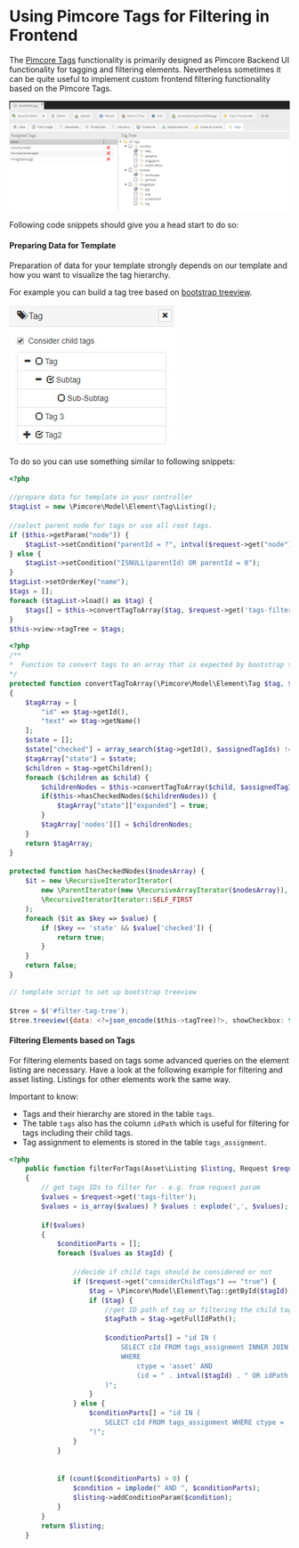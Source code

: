# Using Pimcore Tags for Filtering in Frontend

The [Pimcore Tags](../18_Tools_and_Features/09_Tags.md) functionality is primarily designed
 as Pimcore Backend UI functionality for tagging and filtering elements. Nevertheless sometimes it can be quite useful to implement custom frontend filtering functionality based on the Pimcore
 Tags. 
 
 ![Tags Assignment](../img/tags_assignment.png)
 
 

 
Following code snippets should give you a head start to do so: 
 

#### Preparing Data for Template
Preparation of data for your template strongly depends on our template and how you want to visualize the tag hierarchy. 
 
For example you can build a tag tree based on [bootstrap treeview](https://github.com/jonmiles/bootstrap-treeview/). 

![Tags Filter in Frontend](../img/frontend-tags-filter.jpg)
 
 
To do so you can use something similar to following snippets: 
 
```php
<?php 

//prepare data for template in your controller 
$tagList = new \Pimcore\Model\Element\Tag\Listing();

//select parent node for tags or use all root tags.
if ($this->getParam("node")) {
    $tagList->setCondition("parentId = ?", intval($request->get("node")));
} else {
    $tagList->setCondition("ISNULL(parentId) OR parentId = 0");
}
$tagList->setOrderKey("name");
$tags = [];
foreach ($tagList->load() as $tag) {
    $tags[] = $this->convertTagToArray($tag, $request->get('tags-filter'));
}
$this->view->tagTree = $tags; 
```

```php
<?php 
/**
*  Function to convert tags to an array that is expected by bootstrap tree view
*/
protected function convertTagToArray(\Pimcore\Model\Element\Tag $tag, $assignedTagIds)
{
    $tagArray = [
        "id" => $tag->getId(),
        "text" => $tag->getName()
    ];
    $state = [];
    $state["checked"] = array_search($tag->getId(), $assignedTagIds) !== false;
    $tagArray["state"] = $state;
    $children = $tag->getChildren();
    foreach ($children as $child) {
        $childrenNodes = $this->convertTagToArray($child, $assignedTagIds);
        if($this->hasCheckedNodes($childrenNodes)) {
            $tagArray["state"]["expanded"] = true;
        }
        $tagArray['nodes'][] = $childrenNodes;
    }
    return $tagArray;
}

protected function hasCheckedNodes($nodesArray) {
    $it = new \RecursiveIteratorIterator(
        new \ParentIterator(new \RecursiveArrayIterator($nodesArray)),
        \RecursiveIteratorIterator::SELF_FIRST
    );
    foreach ($it as $key => $value) {
        if ($key == 'state' && $value['checked']) {
            return true;
        }
    }
    return false;
}

```


```javascript
// template script to set up bootstrap treeview 

$tree = $('#filter-tag-tree');
$tree.treeview({data: <?=json_encode($this->tagTree)?>, showCheckbox: true, levels: 1});

```


#### Filtering Elements based on Tags
     
For filtering elements based on tags some advanced queries on the element listing are necessary. Have a look at the following example
for filtering and asset listing. Listings for other elements work the same way. 

Important to know: 
- Tags and their hierarchy are stored in the table `tags`.
- The table `tags` also has the column `idPath` which is useful for filtering for tags including their child tags.
- Tag assignment to elements is stored in the table `tags_assignment`.


```php 
<?php
    public function filterForTags(Asset\Listing $listing, Request $request)
    {
        // get tags IDs to filter for - e.g. from request param
        $values = $request->get('tags-filter');
        $values = is_array($values) ? $values : explode(',', $values);

        if($values)
        {
            $conditionParts = [];
            foreach ($values as $tagId) {

                //decide if child tags should be considered or not
                if ($request->get("considerChildTags") == "true") {
                    $tag = \Pimcore\Model\Element\Tag::getById($tagId);
                    if ($tag) {
                        //get ID path of tag or filtering the child tags
                        $tagPath = $tag->getFullIdPath();
                        
                        $conditionParts[] = "id IN (
                            SELECT cId FROM tags_assignment INNER JOIN tags ON tags.id = tags_assignment.tagid 
                            WHERE 
                                ctype = 'asset' AND 
                                (id = " . intval($tagId) . " OR idPath LIKE " . $listing->quote($tagPath . "%") . ")
                        )";
                    }
                } else {
                    $conditionParts[] = "id IN (
                        SELECT cId FROM tags_assignment WHERE ctype = 'asset' AND tagid = " . intval($tagId) . 
                    ")";
                }
            }


            if (count($conditionParts) > 0) {
                $condition = implode(" AND ", $conditionParts);
                $listing->addConditionParam($condition);
            }
        }
        return $listing; 
    }

```

